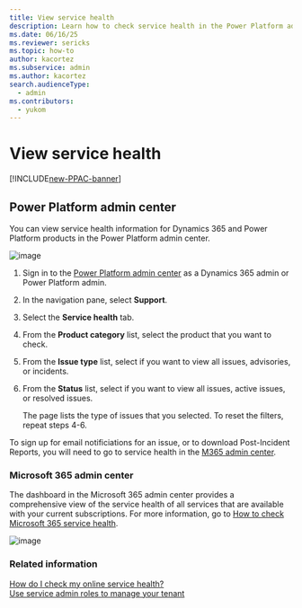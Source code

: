 ```yaml
---
title: View service health
description: Learn how to check service health in the Power Platform admin center.
ms.date: 06/16/25
ms.reviewer: sericks
ms.topic: how-to
author: kacortez
ms.subservice: admin
ms.author: kacortez
search.audienceType: 
  - admin
ms.contributors:
  - yukom
---
```


# View service health

[!INCLUDE[new-PPAC-banner](~/includes/new-PPAC-banner.md)]

## Power Platform admin center
You can view service health information for Dynamics 365 and Power Platform products in the Power Platform admin center.

![image](https://github.com/user-attachments/assets/20b88754-0827-4f0d-a271-ac1294621e69)

1. Sign in to the [Power Platform admin center](https://admin.powerplatform.microsoft.com) as a Dynamics 365 admin or Power Platform admin.
1. In the navigation pane, select **Support**. 
1. Select the **Service health** tab.
1. From the **Product category** list, select the product that you want to check.
1. From the **Issue type** list, select if you want to view all issues, advisories, or incidents.
1. From the **Status** list, select if you want to view all issues, active issues, or resolved issues.

    The page lists the type of issues that you selected. To reset the filters, repeat steps 4-6.

To sign up for email notificiations for an issue, or to download Post-Incident Reports, you will need to go to service health in the [M365 admin center](https://admin.microsoft.com/).

###  Microsoft 365 admin center
The dashboard in the Microsoft 365 admin center provides a comprehensive view of the service health of all services that are available with your current subscriptions. For more information, go to [How to check Microsoft 365 service health](https://learn.microsoft.com/en-us/microsoft-365/enterprise/view-service-health?view=o365-worldwide).

![image](https://github.com/user-attachments/assets/3bba2e82-c74b-41c4-b30a-83259dfcf88b)


### Related information
[How do I check my online service health?](https://learn.microsoft.com/en-us/power-platform/admin/check-online-service-health)<br>
[Use service admin roles to manage your tenant](https://learn.microsoft.com/en-us/power-platform/admin/use-service-admin-role-manage-tenant)

